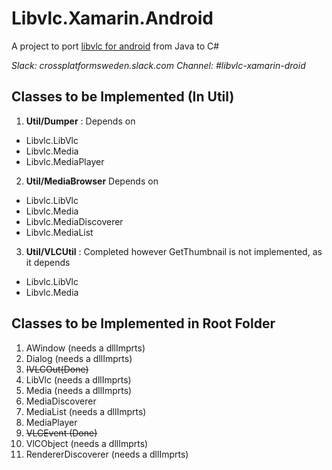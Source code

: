 
# Libvlc.Xamarin.Android

A project to port [libvlc for android](https://code.videolan.org/videolan/vlc-android/tree/master/libvlc/src/org/videolan/libvlc)
from Java to C# 

*Slack: crossplatformsweden.slack.com   Channel: #libvlc-xamarin-droid*

## Classes to be Implemented (In Util) 
1. **Util/Dumper** : Depends on 
  * Libvlc.LibVlc
  * Libvlc.Media
  * Libvlc.MediaPlayer

2. **Util/MediaBrowser** Depends on 
  * Libvlc.LibVlc
  * Libvlc.Media
  * Libvlc.MediaDiscoverer
  * Libvlc.MediaList

3. **Util/VLCUtil** : Completed however GetThumbnail is not implemented, as it depends  
  * Libvlc.LibVlc
  * Libvlc.Media


## Classes to be Implemented in Root Folder 

1. AWindow  (needs a dllImprts)
2. Dialog  (needs a dllImprts)
3. ~~IVLCOut(Done)~~
4. LibVlc (needs a dllImprts)
5. Media (needs a dllImprts)
6. MediaDiscoverer
7. MediaList (needs a dllImprts)
8. MediaPlayer
9. ~~VLCEvent (Done)~~
10. VlCObject  (needs a dllImprts)
11. RendererDiscoverer (needs a dllImprts)


